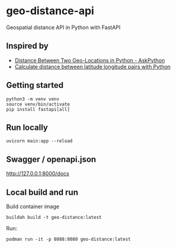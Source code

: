 # geo-distance-api
Geospatial distance API in Python with FastAPI


## Inspired by 
- [Distance Between Two Geo-Locations in Python - AskPython](https://www.askpython.com/python/examples/find-distance-between-two-geo-locations)
- [Calculate distance between latitude longitude pairs with Python](https://gist.github.com/rochacbruno/2883505)


## Getting started
```
python3 -m venv venv
source venv/bin/activate
pip install fastapi[all]
```

## Run locally
```
uvicorn main:app --reload
```

## Swagger / openapi.json

http://127.0.0.1:8000/docs


## Local build and run

Build container image
```
buildah build -t geo-distance:latest
```

Run:
```
podman run -it -p 8088:8080 geo-distance:latest
```